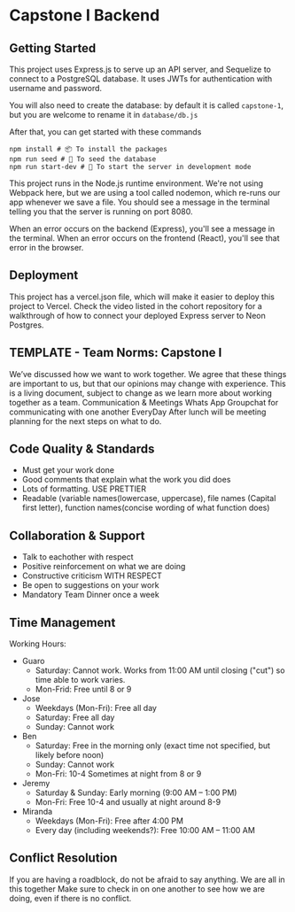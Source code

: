 # Capstone I Backend

## Getting Started

This project uses Express.js to serve up an API server, and Sequelize to connect to a PostgreSQL database. It uses JWTs for authentication with username and password.

You will also need to create the database: by default it is called `capstone-1`, but you are welcome to rename it in `database/db.js`

After that, you can get started with these commands

```
npm install # 📦 To install the packages
npm run seed # 🌱 To seed the database
npm run start-dev # 🚀 To start the server in development mode
```

This project runs in the Node.js runtime environment. We're not using Webpack here, but we are using a tool called nodemon, which re-runs our app whenever we save a file. You should see a message in the terminal telling you that the server is running on port 8080.

When an error occurs on the backend (Express), you'll see a message in the terminal. When an error occurs on the frontend (React), you'll see that error in the browser.

## Deployment

This project has a vercel.json file, which will make it easier to deploy this project to Vercel. Check the video listed in the cohort repository for a walkthrough of how to connect your deployed Express server to Neon Postgres.

## TEMPLATE - Team Norms: Capstone I
We’ve discussed how we want to work together. We agree that these things are important to us, but that our opinions may change with experience. This is a living document, subject to change as we learn more about working together as a team.
Communication & Meetings
Whats App Groupchat for communicating with one another
EveryDay After lunch will be meeting planning for the next steps on what to do. 


## Code Quality & Standards
- Must get your work done
- Good comments that explain what the work you did does
- Lots of formatting. USE PRETTIER
- Readable (variable names(lowercase, uppercase), file names (Capital first letter), function names(concise    wording of what function does)

## Collaboration & Support
- Talk to eachother with respect
- Positive reinforcement on what we are doing
- Constructive criticism WITH RESPECT
- Be open to suggestions on your work
- Mandatory Team Dinner once a week

## Time Management
Working Hours:
- Guaro
  - Saturday: Cannot work. Works from 11:00 AM until closing ("cut") so time able to work varies.
  - Mon-Frid: Free until 8 or 9
- Jose
  - Weekdays (Mon-Fri): Free all day
  - Saturday: Free all day
  - Sunday: Cannot work
- Ben
  - Saturday: Free in the morning only (exact time not specified, but likely before noon)
  - Sunday: Cannot work
  - Mon-Fri: 10-4 Sometimes at night from 8 or 9
- Jeremy
  - Saturday & Sunday: Early morning (9:00 AM – 1:00 PM)
  - Mon-Fri: Free 10-4 and usually at night around 8-9
- Miranda
  - Weekdays (Mon-Fri): Free after 4:00 PM
  - Every day (including weekends?): Free 10:00 AM – 11:00 AM


## Conflict Resolution
If you are having a roadblock, do not be afraid to say anything. We are all in this together
Make sure to check in on one another to see how we are doing, even if there is no conflict.
